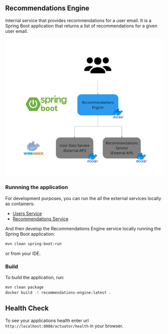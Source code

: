 ## Recommendations Engine
Internal service that provides recommendations for a user email. It is a Spring Boot application that returns a list of recommendations for a given user email.

[![Integration Logic](../../assets/integration-logic.jpg)](assets/integration-logic.jpg)

### Runnning the application

For development purposes, you can run the all the external services locally as containers:

- [Users Service](../users-service/README.md)
- [Recommendations Service](../recommendations-service/README.md)


And then develop the Recommendations Engine service locally running the Spring Boot application:

```bash
mvn clean spring-boot:run
```

or from your IDE.

### Build

To build the application, run:

```bash
mvn clean package
docker build -t recommendations-engine:latest .
```

## Health Check

To see your applications health enter url `http://localhost:8080/actuator/health` in your browser.